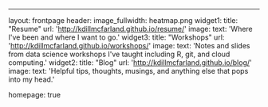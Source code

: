 ---
layout: frontpage
header:
  image_fullwidth: heatmap.png
widget1:
  title: "Resume"
  url: 'http://kdillmcfarland.github.io/resume/'
  image: 
  text: 'Where I've been and where I want to go.'
widget3:
  title: "Workshops"
  url: 'http://kdillmcfarland.github.io/workshops/'
  image: 
  text: 'Notes and slides from data science workshops I've taught including R, git, and cloud computing.'
widget2:
  title: "Blog"
  url: 'http://kdillmcfarland.github.io/blog/'
  image: 
  text: 'Helpful tips, thoughts, musings, and anything else that pops into my head.'


homepage: true
